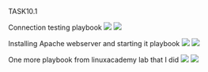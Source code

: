 TASK10.1

Connection testing playbook
<img src="screenshots/6.png">
<img src="screenshots/5.png">

Installing Apache webserver and starting it playbook
<img src="screenshots/8.png">
<img src="screenshots/7.png">

One more playbook from linuxacademy lab that I did
<img src="screenshots/2.png">
<img src="screenshots/3.png">
